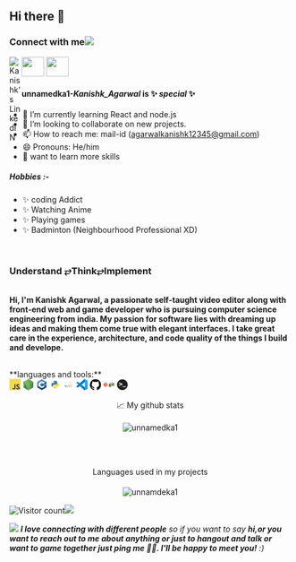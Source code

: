 ## Hi there 👋

<h3> Connect with me<a href="https://gifyu.com/image/Zy2f"><img src="https://github.com/milaan9/milaan9/blob/main/Handshake.gif" width="60"></a>
</h3> 
<a href="https://www.linkedin.com/in/kanishk-agarwal-8096241b6/">
  <img align="left" alt="Kanishk's LinkedIN" width="22px" src="https://raw.githubusercontent.com/peterthehan/peterthehan/master/assets/linkedin.svg" />
</a>
<a href="https://www.instagram.com/_kanishk_agarwal_/" alt="Instagram"><img border-radius="50%" width="40px" height="35px" margin-left="25px" src="https://raw.githubusercontent.com/rahuldkjain/github-profile-readme-generator/master/src/images/icons/Social/instagram.svg" height="30" width="40"></a>
<a href="https://twitter.com/Kanishk2kan" alt="Twitter"><img border-radius="50%" width="40px" height="35px" margin-left="25px" src="https://i.pinimg.com/originals/28/90/ba/2890bac9ba41e52707f36268231dfe9e.png"></a>
<br />

#### **unnamedka1-_Kanishk_Agarwal_** is ✨ _special_ ✨

- 🌱 I’m currently learning React and node.js
- 👯 I’m looking to collaborate on new projects.
- 📫 How to reach me: mail-id (agarwalkanishk12345@gmail.com)
- 😄 Pronouns: He/him
- 🤙 want to learn more skills

##### Hobbies :-
- ✨ coding Addict
- ✨ Watching Anime
- ✨ Playing games
- ✨ Badminton (Neighbourhood Professional XD)
<br />

### Understand ⥂Think⥂Implement
<br />
<b>
Hi, I'm Kanishk Agarwal, a passionate self-taught video editor along with front-end web and game developer who is pursuing computer science engineering from india. My passion for software lies with dreaming up ideas and making them come true with elegant interfaces. I take great care in the experience, architecture, and code quality of the things I build and develope.
</b>
<!-- i am also an open-source enthusiast and I want to learn more from the open-source community and i love how collaboration and knowledge sharing happened through open-source. -->
  
<p align="left"> 
<br />
**languages and tools:**
<br />
<code><img height="20" src="https://raw.githubusercontent.com/github/explore/80688e429a7d4ef2fca1e82350fe8e3517d3494d/topics/javascript/javascript.png"></code>
<code><img height="20" src="https://raw.githubusercontent.com/github/explore/80688e429a7d4ef2fca1e82350fe8e3517d3494d/topics/nodejs/nodejs.png"></code>
<code><img height="20" src="https://raw.githubusercontent.com/github/explore/80688e429a7d4ef2fca1e82350fe8e3517d3494d/topics/cpp/cpp.png"></code>
<code><img height="20" src="https://raw.githubusercontent.com/github/explore/80688e429a7d4ef2fca1e82350fe8e3517d3494d/topics/python/python.png"></code>
<code><img height="20" src="https://raw.githubusercontent.com/github/explore/80688e429a7d4ef2fca1e82350fe8e3517d3494d/topics/mysql/mysql.png"></code>
<code><img src="https://raw.githubusercontent.com/github/explore/80688e429a7d4ef2fca1e82350fe8e3517d3494d/topics/visual-studio-code/visual-studio-code.png" height="20"></code>
<code><img src="https://raw.githubusercontent.com/github/explore/78df643247d429f6cc873026c0622819ad797942/topics/github/github.png" height="20"></code>
<code><img src="https://raw.githubusercontent.com/github/explore/80688e429a7d4ef2fca1e82350fe8e3517d3494d/topics/git/git.png" height="20"></code>
<code><img src="https://raw.githubusercontent.com/github/explore/80688e429a7d4ef2fca1e82350fe8e3517d3494d/topics/terminal/terminal.png" height="20"></code>
</p>
 
<p align="center">📈 My github stats 
<br />
<br />
<img src="https://github-readme-stats.vercel.app/api?username=unnamedka1&show_icons=true&theme=gotham" alt="unnamedka1" />
</p>
<br />
<br />
<p align="center"> Languages used in my projects
<br /><br />
<img align="center" src="https://github-readme-stats.vercel.app/api/top-langs?username=unnamedka1&show_icons=true&theme=tokyonight&hide_border=true&locale=en&layout=compact" alt="unnamdeka1" /></p>

![Visitor count](https://visitor-badge.laobi.icu/badge?page_id=unnamedka1.unnamedka1)<img src="https://media.giphy.com/media/dxn6fRlTIShoeBr69N/giphy.gif" width="30">

<img src="https://media.giphy.com/media/LnQjpWaON8nhr21vNW/giphy.gif" width="60"> <em><b>I love connecting with different people</b> so if you want to say <b>hi,or you want to reach out to me about anything or just to hangout and talk or want to game together just ping me 🤙🤙. I'll be happy to meet you!</b> :)</em>
